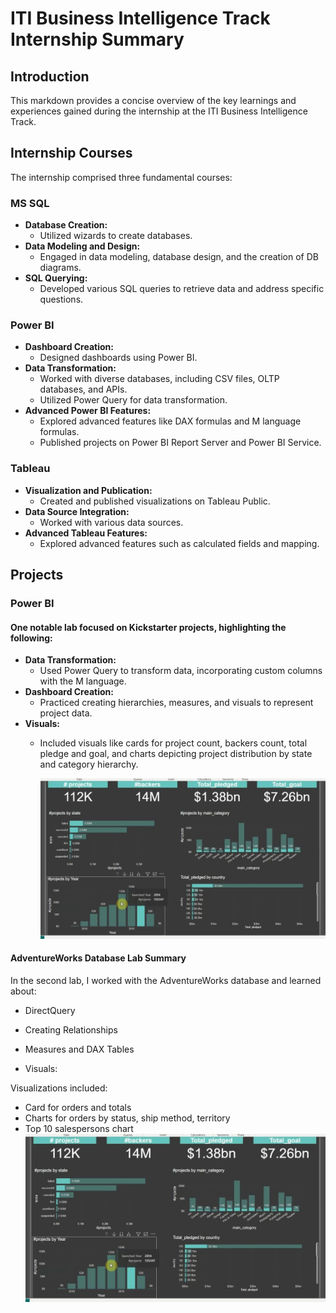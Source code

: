 # ITI Business Intelligence Track Internship Summary

## Introduction
This markdown provides a concise overview of the key learnings and experiences gained during the internship at the ITI Business Intelligence Track.

## Internship Courses
The internship comprised three fundamental courses:

### MS SQL
- **Database Creation:**
  - Utilized wizards to create databases.
- **Data Modeling and Design:**
  - Engaged in data modeling, database design, and the creation of DB diagrams.
- **SQL Querying:**
  - Developed various SQL queries to retrieve data and address specific questions.

### Power BI
- **Dashboard Creation:**
  - Designed dashboards using Power BI.
- **Data Transformation:**
  - Worked with diverse databases, including CSV files, OLTP databases, and APIs.
  - Utilized Power Query for data transformation.
- **Advanced Power BI Features:**
  - Explored advanced features like DAX formulas and M language formulas.
  - Published projects on Power BI Report Server and Power BI Service.

### Tableau
- **Visualization and Publication:**
  - Created and published visualizations on Tableau Public.
- **Data Source Integration:**
  - Worked with various data sources.
- **Advanced Tableau Features:**
  - Explored advanced features such as calculated fields and mapping.

## Projects
### Power BI 
#### One notable lab focused on Kickstarter projects, highlighting the following:
- **Data Transformation:**
  - Used Power Query to transform data, incorporating custom columns with the M language.
- **Dashboard Creation:**
  - Practiced creating hierarchies, measures, and visuals to represent project data.
- **Visuals:**
  - Included visuals like cards for project count, backers count, total pledge and goal, and charts depicting project distribution by state and category hierarchy.

    ![Power BI Project Image](https://github.com/ShorouqHossamMohammed/ITI_BI/blob/main/BI_IMAGES/1.jpg?raw=true)
   
#### AdventureWorks Database Lab Summary

In the second lab, I worked with the AdventureWorks database and learned about:

- DirectQuery
- Creating Relationships
- Measures and DAX Tables

- Visuals:

Visualizations included:

- Card for orders and totals
- Charts for orders by status, ship method, territory
- Top 10 salespersons chart
 ![Power BI Project Image](https://github.com/ShorouqHossamMohammed/ITI_BI/blob/main/BI_IMAGES/1.jpg?raw=true)
